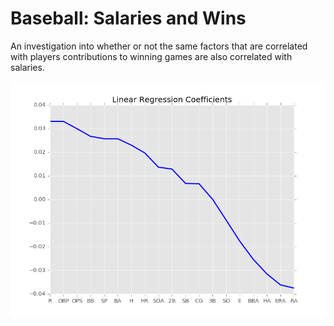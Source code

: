 # Baseball: Salaries and Wins
An investigation into whether or not the same factors that are correlated with players contributions to winning games are also correlated with salaries.

![Linear Regression Coefficients](/images/coefficients.png)
